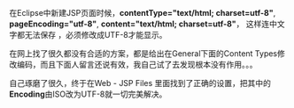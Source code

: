 

在Eclipse中新建JSP页面时候，**contentType="text/html; charset=utf-8"**,
**pageEncoding="utf-8"**, **content="text/html; charset=utf-8"**， 这样连中文字都无法保存
，必须修改成UTF-8才能显示。

在网上找了很久都没有合适的方案，都是给出在General下面的Content Types修改编码，而且下面人留言还说有效，我自己试了去发现根本没有作用。。。

自己琢磨了很久，终于在Web - JSP Files 里面找到了正确的设置，把其中的**Encoding**由ISO改为UTF-8就一切完美解决。


